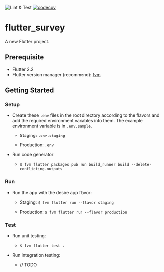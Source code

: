 ![Lint & Test](https://github.com/luongvo/flutter-survey/actions/workflows/test.yml/badge.svg)
[![codecov](https://codecov.io/gh/luongvo/flutter-survey/branch/develop/graph/badge.svg?token=Q16QDY3936)](https://codecov.io/gh/luongvo/flutter-survey)

# flutter_survey

A new Flutter project.

## Prerequisite

- Flutter 2.2
- Flutter version manager (recommend): [fvm](https://fvm.app/)

## Getting Started

### Setup

- Create these `.env` files in the root directory according to the flavors and add the required environment variables
  into them. The example environment variable is in `.env.sample`.

  - Staging: `.env.staging`

  - Production: `.env`

- Run code generator

  - `$ fvm flutter packages pub run build_runner build --delete-conflicting-outputs`

### Run

- Run the app with the desire app flavor:

  - Staging: `$ fvm flutter run --flavor staging`

  - Production: `$ fvm flutter run --flavor production`

### Test

- Run unit testing:

  - `$ fvm flutter test .`

- Run integration testing:

  - // TODO
